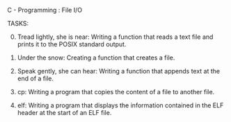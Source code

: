 C - Programming : File I/O

TASKS:

0. Tread lightly, she is near: Writing a function that reads a text file and prints it to the POSIX standard output.

1. Under the snow: Creating a function that creates a file.

2. Speak gently, she can hear: Writing a function that appends text at the end of a file.

3. cp: Writing a program that copies the content of a file to another file.

4. elf: Writing a program that displays the information contained in the ELF header at the start of an ELF file.
